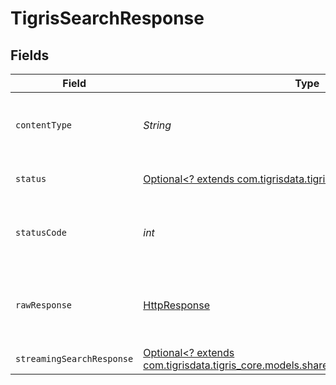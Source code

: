# TigrisSearchResponse


## Fields

| Field                                                                                                                                  | Type                                                                                                                                   | Required                                                                                                                               | Description                                                                                                                            |
| -------------------------------------------------------------------------------------------------------------------------------------- | -------------------------------------------------------------------------------------------------------------------------------------- | -------------------------------------------------------------------------------------------------------------------------------------- | -------------------------------------------------------------------------------------------------------------------------------------- |
| `contentType`                                                                                                                          | *String*                                                                                                                               | :heavy_check_mark:                                                                                                                     | HTTP response content type for this operation                                                                                          |
| `status`                                                                                                                               | [Optional<? extends com.tigrisdata.tigris_core.models.shared.Status>](../../models/shared/Status.md)                                   | :heavy_minus_sign:                                                                                                                     | Default error response                                                                                                                 |
| `statusCode`                                                                                                                           | *int*                                                                                                                                  | :heavy_check_mark:                                                                                                                     | HTTP response status code for this operation                                                                                           |
| `rawResponse`                                                                                                                          | [HttpResponse<InputStream>](https://docs.oracle.com/en/java/javase/11/docs/api/java.net.http/java/net/http/HttpResponse.html)          | :heavy_check_mark:                                                                                                                     | Raw HTTP response; suitable for custom response parsing                                                                                |
| `streamingSearchResponse`                                                                                                              | [Optional<? extends com.tigrisdata.tigris_core.models.shared.StreamingSearchResponse>](../../models/shared/StreamingSearchResponse.md) | :heavy_minus_sign:                                                                                                                     | OK                                                                                                                                     |